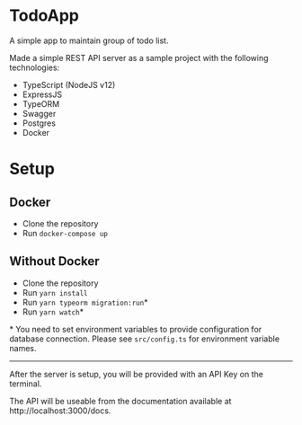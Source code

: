 # TodoApp
A simple app to maintain group of todo list.

Made a simple REST API server as a sample project with the following technologies:

- TypeScript (NodeJS v12)
- ExpressJS
- TypeORM
- Swagger
- Postgres
- Docker

# Setup

## Docker
- Clone the repository
- Run `docker-compose up`

## Without Docker
- Clone the repository
- Run `yarn install`
- Run `yarn typeorm migration:run`*
- Run `yarn watch`*

\* You need to set environment variables to provide configuration for database connection. Please see `src/config.ts` for environment variable names.

---

After the server is setup, you will be provided with an API Key on the terminal.

The API will be useable from the documentation available at http://localhost:3000/docs.
